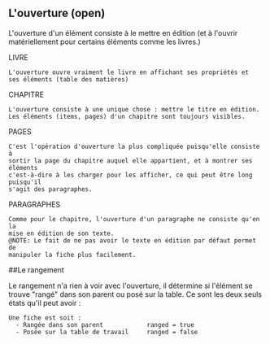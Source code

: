 ## L'ouverture (open)

L'ouverture d'un élément consiste à le mettre en édition (et à l'ouvrir matériellement pour certains éléments comme les livres.)

LIVRE

    L'ouverture ouvre vraiment le livre en affichant ses propriétés et
    ses éléments (table des matières)

CHAPITRE

    L'ouverture consiste à une unique chose : mettre le titre en édition.
    Les éléments (items, pages) d'un chapitre sont toujours visibles.

PAGES

    C'est l'opération d'ouverture la plus compliquée puisqu'elle consiste à
    sortir la page du chapitre auquel elle appartient, et à montrer ses éléments
    c'est-à-dire à les charger pour les afficher, ce qui peut être long puisqu'il
    s'agit des paragraphes.
    
PARAGRAPHES

    Comme pour le chapitre, l'ouverture d'un paragraphe ne consiste qu'en la
    mise en édition de son texte.
    @NOTE: Le fait de ne pas avoir le texte en édition par défaut permet de
    manipuler la fiche plus facilement.
    
##Le rangement

Le rangement n'a rien à voir avec l'ouverture, il détermine si l'élément se trouve "rangé" dans son parent ou posé sur la table. Ce sont les deux seuls états qu'il peut avoir :

    Une fiche est soit :
      - Rangée dans son parent            ranged = true
      - Posée sur la table de travail     ranged = false
      
      